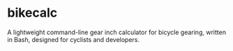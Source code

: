 # bikecalc
A lightweight command-line gear inch calculator for bicycle gearing, written in Bash, designed for cyclists and developers.
